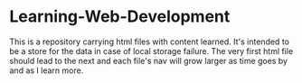 # Learning-Web-Development
This is a repository carrying html files with content learned. It's intended to be a store for the data in case of local storage failure.
The very first html file should lead to the next and each file's nav will grow larger as time goes by and as I learn more.
